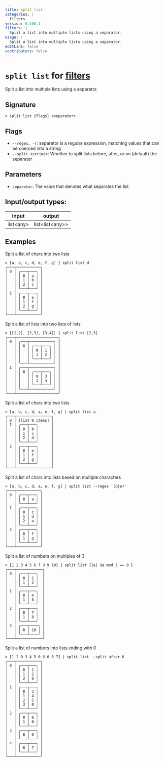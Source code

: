 ```yaml
---
title: split list
categories: |
  filters
version: 0.106.1
filters: |
  Split a list into multiple lists using a separator.
usage: |
  Split a list into multiple lists using a separator.
editLink: false
contributors: false
---
```

<!-- This file is automatically generated. Please edit the command in https://github.com/nushell/nushell instead. -->

# `split list` for [filters](/commands/categories/filters.md)

<div class='command-title'>Split a list into multiple lists using a separator.</div>

## Signature

```> split list {flags} <separator>```

## Flags

 -  `--regex, -r`: separator is a regular expression, matching values that can be coerced into a string
 -  `--split <string>`: Whether to split lists before, after, or on (default) the separator

## Parameters

 -  `separator`: The value that denotes what separates the list.


## Input/output types:

| input     | output          |
| --------- | --------------- |
| list&lt;any&gt; | list&lt;list&lt;any&gt;&gt; |
## Examples

Split a list of chars into two lists
```nu
> [a, b, c, d, e, f, g] | split list d
╭───┬───────────╮
│ 0 │ ╭───┬───╮ │
│   │ │ 0 │ a │ │
│   │ │ 1 │ b │ │
│   │ │ 2 │ c │ │
│   │ ╰───┴───╯ │
│ 1 │ ╭───┬───╮ │
│   │ │ 0 │ e │ │
│   │ │ 1 │ f │ │
│   │ │ 2 │ g │ │
│   │ ╰───┴───╯ │
╰───┴───────────╯

```

Split a list of lists into two lists of lists
```nu
> [[1,2], [2,3], [3,4]] | split list [2,3]
╭───┬───────────────────╮
│ 0 │ ╭───┬───────────╮ │
│   │ │ 0 │ ╭───┬───╮ │ │
│   │ │   │ │ 0 │ 1 │ │ │
│   │ │   │ │ 1 │ 2 │ │ │
│   │ │   │ ╰───┴───╯ │ │
│   │ ╰───┴───────────╯ │
│ 1 │ ╭───┬───────────╮ │
│   │ │ 0 │ ╭───┬───╮ │ │
│   │ │   │ │ 0 │ 3 │ │ │
│   │ │   │ │ 1 │ 4 │ │ │
│   │ │   │ ╰───┴───╯ │ │
│   │ ╰───┴───────────╯ │
╰───┴───────────────────╯

```

Split a list of chars into two lists
```nu
> [a, b, c, d, a, e, f, g] | split list a
╭───┬────────────────╮
│ 0 │ [list 0 items] │
│ 1 │ ╭───┬───╮      │
│   │ │ 0 │ b │      │
│   │ │ 1 │ c │      │
│   │ │ 2 │ d │      │
│   │ ╰───┴───╯      │
│ 2 │ ╭───┬───╮      │
│   │ │ 0 │ e │      │
│   │ │ 1 │ f │      │
│   │ │ 2 │ g │      │
│   │ ╰───┴───╯      │
╰───┴────────────────╯

```

Split a list of chars into lists based on multiple characters
```nu
> [a, b, c, d, a, e, f, g] | split list --regex '(b|e)'
╭───┬───────────╮
│ 0 │ ╭───┬───╮ │
│   │ │ 0 │ a │ │
│   │ ╰───┴───╯ │
│ 1 │ ╭───┬───╮ │
│   │ │ 0 │ c │ │
│   │ │ 1 │ d │ │
│   │ │ 2 │ a │ │
│   │ ╰───┴───╯ │
│ 2 │ ╭───┬───╮ │
│   │ │ 0 │ f │ │
│   │ │ 1 │ g │ │
│   │ ╰───┴───╯ │
╰───┴───────────╯

```

Split a list of numbers on multiples of 3
```nu
> [1 2 3 4 5 6 7 8 9 10] | split list {|e| $e mod 3 == 0 }
╭───┬────────────╮
│ 0 │ ╭───┬───╮  │
│   │ │ 0 │ 1 │  │
│   │ │ 1 │ 2 │  │
│   │ ╰───┴───╯  │
│ 1 │ ╭───┬───╮  │
│   │ │ 0 │ 4 │  │
│   │ │ 1 │ 5 │  │
│   │ ╰───┴───╯  │
│ 2 │ ╭───┬───╮  │
│   │ │ 0 │ 7 │  │
│   │ │ 1 │ 8 │  │
│   │ ╰───┴───╯  │
│ 3 │ ╭───┬────╮ │
│   │ │ 0 │ 10 │ │
│   │ ╰───┴────╯ │
╰───┴────────────╯

```

Split a list of numbers into lists ending with 0
```nu
> [1 2 0 3 4 5 0 6 0 0 7] | split list --split after 0
╭───┬───────────╮
│ 0 │ ╭───┬───╮ │
│   │ │ 0 │ 1 │ │
│   │ │ 1 │ 2 │ │
│   │ │ 2 │ 0 │ │
│   │ ╰───┴───╯ │
│ 1 │ ╭───┬───╮ │
│   │ │ 0 │ 3 │ │
│   │ │ 1 │ 4 │ │
│   │ │ 2 │ 5 │ │
│   │ │ 3 │ 0 │ │
│   │ ╰───┴───╯ │
│ 2 │ ╭───┬───╮ │
│   │ │ 0 │ 6 │ │
│   │ │ 1 │ 0 │ │
│   │ ╰───┴───╯ │
│ 3 │ ╭───┬───╮ │
│   │ │ 0 │ 0 │ │
│   │ ╰───┴───╯ │
│ 4 │ ╭───┬───╮ │
│   │ │ 0 │ 7 │ │
│   │ ╰───┴───╯ │
╰───┴───────────╯

```
